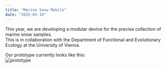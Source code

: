 ```yaml
---
title: "Marine Snow Mobile"
date: "2025-03-19"
---
```


This year, we are developing a modular device for the precise collection of marine snow samples.  
This is in collaboration with the Department of Functional and Evolutionary Ecology at the University of Vienna.

Our prototype currently looks like this:  
![prototype](prototyp.jpg)
